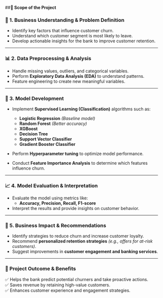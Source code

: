 ##**📌 Scope of the Project**

### 🎯 1. Business Understanding & Problem Definition
- Identify key factors that influence customer churn.  
- Understand which customer segment is most likely to leave.  
- Develop actionable insights for the bank to improve customer retention.  

---

### 📊 2. Data Preprocessing & Analysis
- Handle missing values, outliers, and categorical variables.  
- Perform **Exploratory Data Analysis (EDA)** to understand patterns.  
- Feature engineering to create new meaningful variables.  

---

### 🤖 3. Model Development
- Implement **Supervised Learning (Classification)** algorithms such as:  
  - **Logistic Regression** *(Baseline model)*  
  - **Random Forest** *(Better accuracy)*  
  - **XGBoost**
  - **Decision Tree**
  - **Support Vector Classifier**
  - **Gradient Booster Classifier**
  
- Perform **Hyperparameter tuning** to optimize model performance.  
- Conduct **Feature Importance Analysis** to determine which features influence churn.  

---

### 📈 4. Model Evaluation & Interpretation
- Evaluate the model using metrics like:  
  - **Accuracy, Precision, Recall, F1-score**  
- Interpret the results and provide insights on customer behavior.  

---

### 🏦 5. Business Impact & Recommendations
- Identify strategies to reduce churn and increase customer loyalty.  
- Recommend **personalized retention strategies** *(e.g., offers for at-risk customers)*.  
- Suggest improvements in **customer engagement and banking services**.  

---

### 🚀 Project Outcome & Benefits
✅ Helps the bank predict potential churners and take proactive actions.  
✅ Saves revenue by retaining high-value customers.  
✅ Enhances customer experience and engagement strategies.  
